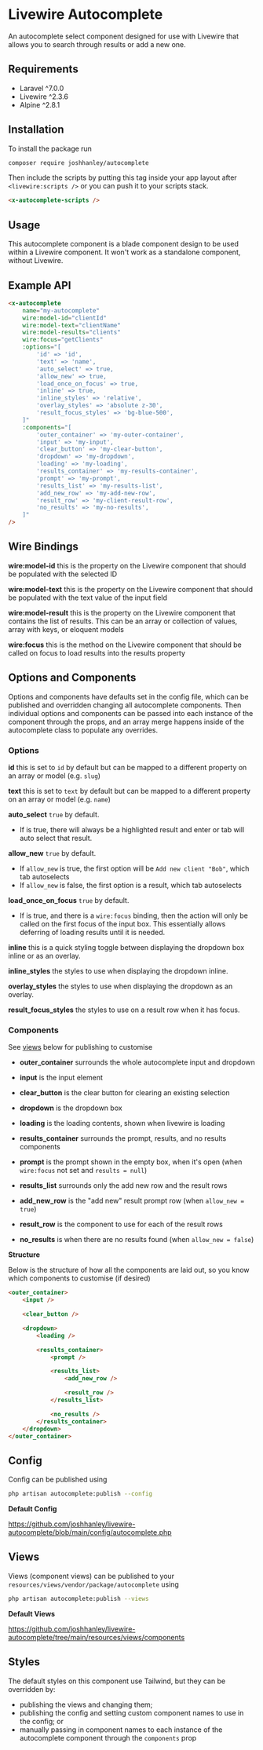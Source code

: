 # Livewire Autocomplete

An autocomplete select component designed for use with Livewire that allows you to search through results or add a new one.

## Requirements

- Laravel ^7.0.0
- Livewire ^2.3.6
- Alpine ^2.8.1

## Installation

To install the package run

```bash
composer require joshhanley/autocomplete
```

Then include the scripts by putting this tag inside your app layout after `<livewire:scripts />` or you can push it to your scripts stack.

```html
<x-autocomplete-scripts />
```

## Usage

This autocomplete component is a blade component design to be used within a Livewire component. It won't work as a standalone component, without Livewire.

## Example API

```html
<x-autocomplete
    name="my-autocomplete"
    wire:model-id="clientId"
    wire:model-text="clientName"
    wire:model-results="clients"
    wire:focus="getClients"
    :options="[
        'id' => 'id',
        'text' => 'name',
        'auto_select' => true,
        'allow_new' => true,
        'load_once_on_focus' => true,
        'inline' => true,
        'inline_styles' => 'relative',
        'overlay_styles' => 'absolute z-30',
        'result_focus_styles' => 'bg-blue-500',
    ]"
    :components="[
        'outer_container' => 'my-outer-container',
        'input' => 'my-input',
        'clear_button' => 'my-clear-button',
        'dropdown' => 'my-dropdown',
        'loading' => 'my-loading',
        'results_container' => 'my-results-container',
        'prompt' => 'my-prompt',
        'results_list' => 'my-results-list',
        'add_new_row' => 'my-add-new-row',
        'result_row' => 'my-client-result-row',
        'no_results' => 'my-no-results',
    ]"
/>
```

## Wire Bindings

**wire:model-id** this is the property on the Livewire component that should be populated with the selected ID

**wire:model-text** this is the property on the Livewire component that should be populated with the text value of the input field

**wire:model-result** this is the property on the Livewire component that contains the list of results.
This can be an array or collection of values, array with keys, or eloquent models

**wire:focus** this is the method on the Livewire component that should be called on focus to load results into the results property

## Options and Components

Options and components have defaults set in the config file, which can be published and overridden changing all autocomplete components.
Then individual options and components can be passed into each instance of the component through the props, and an array merge happens inside of the autocomplete class to populate any overrides.

### Options

**id** this is set to `id` by default but can be mapped to a different property on an array or model (e.g. `slug`)

**text** this is set to `text` by default but can be mapped to a different property on an array or model (e.g. `name`)

**auto_select** `true` by default.
- If is true, there will always be a highlighted result and enter or tab will auto select that result.

**allow_new** `true` by default.
- If `allow_new` is true, the first option will be `Add new client "Bob"`, which tab autoselects
- If `allow_new` is false, the first option is a result, which tab autoselects

**load_once_on_focus** `true` by default.
- If is true, and there is a `wire:focus` binding, then the action will only be called on the first focus of the input box. This essentially allows deferring of loading results until it is needed.

**inline** this is a quick styling toggle between displaying the dropdown box inline or as an overlay.

**inline_styles** the styles to use when displaying the dropdown inline.

**overlay_styles** the styles to use when displaying the dropdown as an overlay.

**result_focus_styles** the styles to use on a result row when it has focus.


### Components

See [views](#views) below for publishing to customise

- **outer_container** surrounds the whole autocomplete input and dropdown

- **input** is the input element

- **clear_button** is the clear button for clearing an existing selection

- **dropdown** is the dropdown box

- **loading** is the loading contents, shown when livewire is loading

- **results_container** surrounds the prompt, results, and no results components

- **prompt** is the prompt shown in the empty box, when it's open (when `wire:focus` not set and `results = null`)

- **results_list** surrounds only the add new row and the result rows

- **add_new_row** is the "add new" result prompt row (when `allow_new = true`)

- **result_row** is the component to use for each of the result rows

- **no_results** is when there are no results found (when `allow_new = false`)


**Structure**

Below is the structure of how all the components are laid out, so you know which components to customise (if desired)

```html
<outer_container>
    <input />

    <clear_button />

    <dropdown>
        <loading />

        <results_container>
            <prompt />

            <results_list>
                <add_new_row />

                <result_row />
            </results_list>

            <no_results />
        </results_container>
    </dropdown>
</outer_container>
```

## Config

Config can be published using
```bash
php artisan autocomplete:publish --config
```

**Default Config**

https://github.com/joshhanley/livewire-autocomplete/blob/main/config/autocomplete.php

## Views

Views (component views) can be published to your `resources/views/vendor/package/autocomplete` using
```bash
php artisan autocomplete:publish --views
```

**Default Views**

https://github.com/joshhanley/livewire-autocomplete/tree/main/resources/views/components

## Styles

The default styles on this component use Tailwind, but they can be overridden by:
- publishing the views and changing them;
- publishing the config and setting custom component names to use in the config; or
- manually passing in component names to each instance of the autocomplete component through the `components` prop
